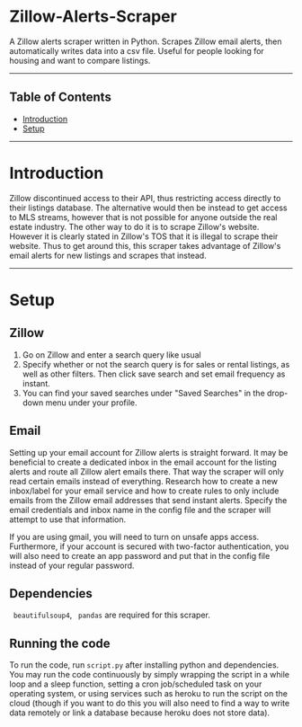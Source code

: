 # Zillow-Alerts-Scraper

A Zillow alerts scraper written in Python. Scrapes Zillow email alerts, then automatically writes data into a csv file. Useful for people looking for housing and want to compare listings.

--- 
Table of Contents
---
- [Introduction](#introduction)
- [Setup](#setup)
---

# Introduction

Zillow discontinued access to their API, thus restricting access directly to their listings database. The alternative would then be instead to get access to MLS streams, however that is not possible for anyone outside the real estate industry. The other way to do it is to scrape Zillow's website. However it is clearly stated in Zillow's TOS that it is illegal to scrape their website. Thus to get around this, this scraper takes advantage of Zillow's email alerts for new listings and scrapes that instead.

---

# Setup

## Zillow 
1. Go on Zillow and enter a search query like usual 
2. Specify whether or not the search query is for sales or rental listings, as well as other filters. Then click save search and set email frequency as instant.
3. You can find your saved searches under "Saved Searches" in the drop-down menu under your profile.

## Email

Setting up your email account for Zillow alerts is straight forward. It may be beneficial to create a dedicated inbox in the email account for the listing alerts and route all Zillow alert emails there. That way the scraper will only read certain emails instead of everything. Research how to create a new inbox/label for your email service and how to create rules to only include emails from the Zillow email addresses that send instant alerts. Specify the email credentials and inbox name in the config file and the scraper will attempt to use that information.

If you are using gmail, you will need to turn on unsafe apps access. Furthermore, if your account is secured with two-factor authentication, you will also need to create an app password and put that in the config file instead of your regular password.

## Dependencies

``` beautifulsoup4```, ``` pandas``` are required for this scraper.

## Running the code

To run the code, run ```script.py``` after installing python and dependencies. You may run the code continuously by simply wrapping the script in a while loop and a sleep function, setting a cron job/scheduled task on your operating system, or using services such as heroku to run the script on the cloud (though if you want to do this you will also need to find a way to write data remotely or link a database because heroku does not store data).
